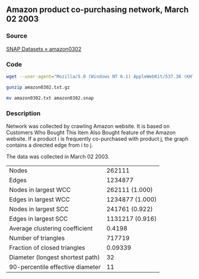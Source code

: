 Amazon product co-purchasing network, March 02 2003
---------------------------------------------------

### Source ###

[SNAP Datasets » amazon0302](https://snap.stanford.edu/data/amazon0302.html)

### Code ###

```bash
wget --user-agent="Mozilla/5.0 (Windows NT 6.1) AppleWebKit/537.36 (KHTML, like Gecko) Chrome/41.0.2228.0 Safari/537.36" https://snap.stanford.edu/data/amazon0302.txt.gz

gunzip amazon0302.txt.gz

mv amazon0302.txt amazon0302.snap
```

### Description ###

Network was collected by crawling Amazon website. It is based on Customers Who Bought This Item Also Bought feature of the Amazon website. If a product i is frequently co-purchased with product j, the graph contains a directed edge from i to j.

The data was collected in March 02 2003.

|                                  |                 |
| -------------------------------- | --------------- |
| Nodes                            | 262111          |
| Edges                            | 1234877         |
| Nodes in largest WCC             | 262111 (1.000)  |
| Edges in largest WCC             | 1234877 (1.000) |
| Nodes in largest SCC             | 241761 (0.922)  |
| Edges in largest SCC             | 1131217 (0.916) |
| Average clustering coefficient   | 0.4198          |
| Number of triangles              | 717719          |
| Fraction of closed triangles     | 0.09339         |
| Diameter (longest shortest path) | 32              |
| 90-percentile effective diameter | 11              |
